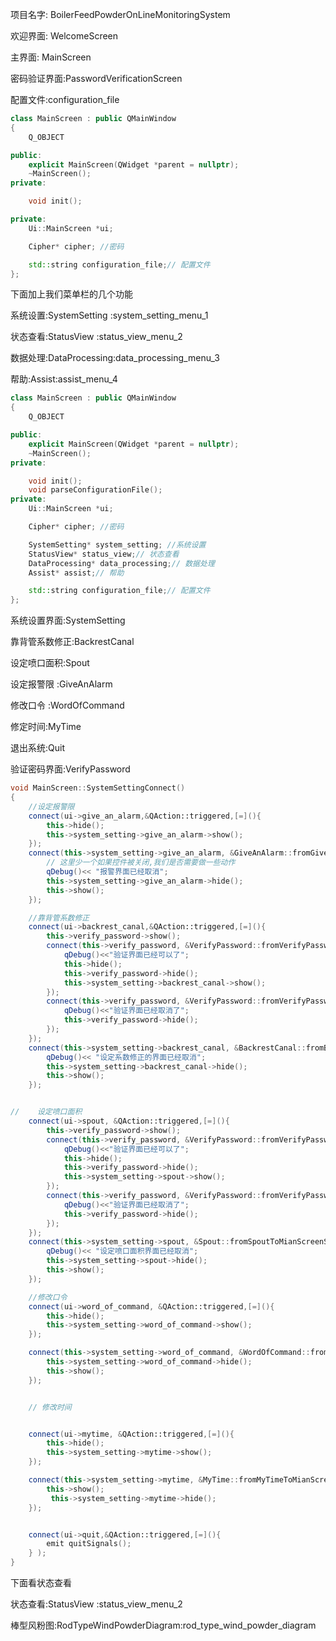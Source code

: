 项目名字:  BoilerFeedPowderOnLineMonitoringSystem

欢迎界面:  WelcomeScreen

主界面: MainScreen

密码验证界面:PasswordVerificationScreen

配置文件:configuration_file

```cpp
class MainScreen : public QMainWindow
{
    Q_OBJECT

public:
    explicit MainScreen(QWidget *parent = nullptr);
    ~MainScreen();
private:

    void init();

private:
    Ui::MainScreen *ui;

    Cipher* cipher; //密码

    std::string configuration_file;// 配置文件
};
```







下面加上我们菜单栏的几个功能







系统设置:SystemSetting :system_setting_menu_1

状态查看:StatusView       :status_view_menu_2

数据处理:DataProcessing:data_processing_menu_3

帮助:Assist:assist_menu_4

```cpp
class MainScreen : public QMainWindow
{
    Q_OBJECT

public:
    explicit MainScreen(QWidget *parent = nullptr);
    ~MainScreen();
private:

    void init();
    void parseConfigurationFile();
private:
    Ui::MainScreen *ui;

    Cipher* cipher; //密码

    SystemSetting* system_setting; //系统设置
    StatusView* status_view;// 状态查看
    DataProcessing* data_processing;// 数据处理
    Assist* assist;// 帮助

    std::string configuration_file;// 配置文件
};

```





系统设置界面:SystemSetting

靠背管系数修正:BackrestCanal

 设定喷口面积:Spout

设定报警限 :GiveAnAlarm

修改口令 :WordOfCommand

修定时间:MyTime

退出系统:Quit



验证密码界面:VerifyPassword



```cpp
void MainScreen::SystemSettingConnect()
{
    //设定报警限
    connect(ui->give_an_alarm,&QAction::triggered,[=](){
        this->hide();
        this->system_setting->give_an_alarm->show();
    });
    connect(this->system_setting->give_an_alarm, &GiveAnAlarm::fromGiveAnAlarmToMainScreenSignals,[=](){
        // 这里少一个如果控件被关闭,我们是否需要做一些动作
        qDebug()<< "报警界面已经取消";
        this->system_setting->give_an_alarm->hide();
        this->show();
    });

    //靠背管系数修正
    connect(ui->backrest_canal,&QAction::triggered,[=](){
        this->verify_password->show();
        connect(this->verify_password, &VerifyPassword::fromVerifyPasswordSignalsIsTrue,[=](){
            qDebug()<<"验证界面已经可以了";
            this->hide();
            this->verify_password->hide();
            this->system_setting->backrest_canal->show();
        });
        connect(this->verify_password, &VerifyPassword::fromVerifyPasswordSignalsIsFalse,[=](){
            qDebug()<<"验证界面已经取消了";
            this->verify_password->hide();
        });
    });
    connect(this->system_setting->backrest_canal, &BackrestCanal::fromBackrestCanalToMainScreenSignals,[=](){
        qDebug()<< "设定系数修正的界面已经取消";
        this->system_setting->backrest_canal->hide();
        this->show();
    });


//    设定喷口面积
    connect(ui->spout, &QAction::triggered,[=](){
        this->verify_password->show();
        connect(this->verify_password, &VerifyPassword::fromVerifyPasswordSignalsIsTrue,[=](){
            qDebug()<<"验证界面已经可以了";
            this->hide();
            this->verify_password->hide();
            this->system_setting->spout->show();
        });
        connect(this->verify_password, &VerifyPassword::fromVerifyPasswordSignalsIsFalse,[=](){
            qDebug()<<"验证界面已经取消了";
            this->verify_password->hide();
        });
    });
    connect(this->system_setting->spout, &Spout::fromSpoutToMianScreenSignals,[=](){
        qDebug()<< "设定喷口面积界面已经取消";
        this->system_setting->spout->hide();
        this->show();
    });

    //修改口令
    connect(ui->word_of_command, &QAction::triggered,[=](){
        this->hide();
        this->system_setting->word_of_command->show();
    });

    connect(this->system_setting->word_of_command, &WordOfCommand::fromWordOfCommandToMainScreenSignals,[=](){
        this->system_setting->word_of_command->hide();
        this->show();
    });


    // 修改时间


    connect(ui->mytime, &QAction::triggered,[=](){
        this->hide();
        this->system_setting->mytime->show();
    });

    connect(this->system_setting->mytime, &MyTime::fromMyTimeToMianScreenSignals,[=](){
        this->show();
         this->system_setting->mytime->hide();
    });


    connect(ui->quit,&QAction::triggered,[=](){
        emit quitSignals();
    } );
}

```











下面看状态查看



状态查看:StatusView       :status_view_menu_2



棒型风粉图:RodTypeWindPowderDiagram:rod_type_wind_powder_diagram













